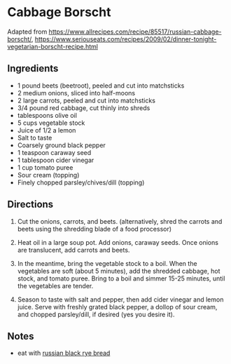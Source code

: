 # Cabbage Borscht
Adapted from 
https://www.allrecipes.com/recipe/85517/russian-cabbage-borscht/, 
https://www.seriouseats.com/recipes/2009/02/dinner-tonight-vegetarian-borscht-recipe.html

## Ingredients
- 1 pound beets (beetroot), peeled and cut into matchsticks
- 2 medium onions, sliced into half-moons
- 2 large carrots, peeled and cut into matchsticks
- 3/4 pound red cabbage, cut thinly into shreds
- tablespoons olive oil
- 5 cups vegetable stock
- Juice of 1/2 a lemon
- Salt to taste
- Coarsely ground black pepper
- 1 teaspoon caraway seed
- 1 tablespoon cider vinegar
- 1 cup tomato puree
- Sour cream (topping)
- Finely chopped parsley/chives/dill (topping)

## Directions
1. Cut the onions, carrots, and beets. (alternatively, shred the carrots and beets using the shredding blade of a food processor)

2. Heat oil in a large soup pot. Add onions, caraway seeds. Once onions are translucent, add carrots and beets.

3. In the meantime, bring the vegetable stock to a boil. When the vegetables are soft (about 5 minutes), add the shredded cabbage, hot stock, and tomato puree. Bring to a boil and simmer 15-25 minutes, until the vegetables are tender.

3. Season to taste with salt and pepper, then add cider vinegar and lemon juice. Serve with freshly grated black pepper, a dollop of sour cream, and chopped parsley/dill, if desired (yes you desire it).


## Notes
- eat with [russian black rye bread](./russian_black_rye_bread.md)